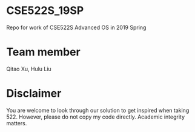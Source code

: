 # CSE522S_19SP
Repo for work of CSE522S Advanced OS in 2019 Spring

# Team member
Qitao Xu, Hulu Liu

# Disclaimer
You are welcome to look through our solution to get inspired when taking 522. 
However, please do not copy my code directly. Academic integrity matters.
